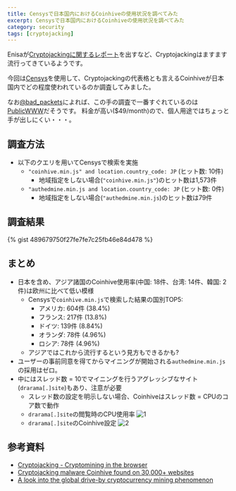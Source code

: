 ```yaml
---
title: Censysで日本国内におけるCoinhiveの使用状況を調べてみた
excerpt: Censysで日本国内におけるCoinhiveの使用状況を調べてみた
category: security
tags: [cryptojacking]
---
```


Enisaが[Cryptojackingに関するレポート](https://www.enisa.europa.eu/publications/info-notes/cryptojacking-cryptomining-in-the-browser)を出すなど、Cryptojackingはますます流行ってきているようです。

今回は[Censys](https://www.censys.io/)を使用して、Cryptojackingの代表格とも言えるCoinhiveが日本国内でどの程度使われているのか調査してみました。

なお[@bad_packets](https://twitter.com/bad_packets)によれば、この手の調査で一番すぐれているのは[PublicWWW](https://publicwww.com/)だそうです。
料金が高い($49/month)ので、個人用途ではちょっと手が出しにくい・・・。


## 調査方法

* 以下のクエリを用いてCensysで検索を実施
  * `"coinhive.min.js" and location.country_code: JP` (ヒット数: 10件)
    * 地域指定をしない場合(`"coinhive.min.js"`)のヒット数は1,573件
  * `"authedmine.min.js and location.country_code: JP` (ヒット数: 0件)
    * 地域指定をしない場合(`"authedmine.min.js`)のヒット数は79件

## 調査結果
{% gist 489679750f27fe7fe7c25fb46e84d478 %}

## まとめ

* 日本を含め、アジア諸国のCoinhive使用率(中国: 18件、台湾: 14件、韓国: 2件)は欧州に比べて低い模様
  * Censysで`coinhive.min.js`で検索した結果の国別TOP5:
    * アメリカ: 604件 (38.4%)
    * フランス: 217件 (13.8%)
    * ドイツ: 139件 (8.84%)
    * オランダ: 78件 (4.96%)
    * ロシア: 78件 (4.96%)
  * アジアではこれから流行するという見方もできるかも?
* ユーザーの事前同意を得てからマイニングが開始される`authedmine.min.js`の採用はゼロ。
* 中にはスレッド数 = 10でマイニングを行うアグレッシブなサイト(`drarama[.]site`)もあり、注意が必要
  * スレッド数の設定を明示しない場合、Coinhiveはスレッド数 = CPUのコア数で動作
  * `drarama[.]site`の閲覧時のCPU使用率
 ![1](https://user-images.githubusercontent.com/291028/32712866-05509844-c88a-11e7-9885-80b3a739d570.png)
  * `drarama[.]site`のCoinhive設定
 ![2](https://user-images.githubusercontent.com/291028/32712871-0bc9f47c-c88a-11e7-85d2-a083013f0352.png)

## 参考資料
* [Cryptojacking - Cryptomining in the browser](https://www.enisa.europa.eu/publications/info-notes/cryptojacking-cryptomining-in-the-browser)
* [Cryptojacking malware Coinhive found on 30,000+ websites](https://badpackets.net/cryptojacking-malware-coinhive-found-on-30000-websites/)
* [A look into the global drive-by cryptocurrency mining phenomenon](https://blog.malwarebytes.com/cybercrime/2017/11/a-look-into-the-global-drive-by-cryptocurrency-mining-phenomenon/)

